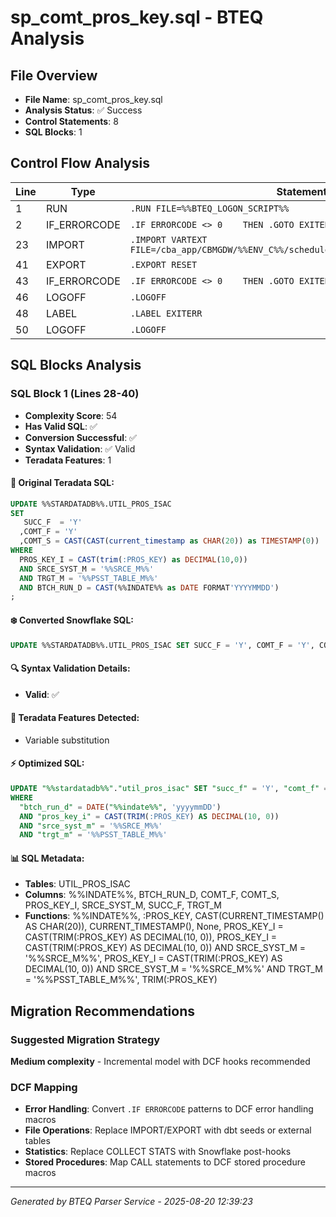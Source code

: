 # sp_comt_pros_key.sql - BTEQ Analysis

## File Overview
- **File Name**: sp_comt_pros_key.sql
- **Analysis Status**: ✅ Success
- **Control Statements**: 8
- **SQL Blocks**: 1

## Control Flow Analysis

| Line | Type | Statement |
|------|------|-----------|
| 1 | RUN | `.RUN FILE=%%BTEQ_LOGON_SCRIPT%%` |
| 2 | IF_ERRORCODE | `.IF ERRORCODE <> 0    THEN .GOTO EXITERR` |
| 23 | IMPORT | `.IMPORT VARTEXT FILE=/cba_app/CBMGDW/%%ENV_C%%/schedule/%%STRM_C%%_%%TBSHORT%%PR...` |
| 41 | EXPORT | `.EXPORT RESET` |
| 43 | IF_ERRORCODE | `.IF ERRORCODE <> 0    THEN .GOTO EXITERR` |
| 46 | LOGOFF | `.LOGOFF` |
| 48 | LABEL | `.LABEL EXITERR` |
| 50 | LOGOFF | `.LOGOFF` |

## SQL Blocks Analysis

### SQL Block 1 (Lines 28-40)
- **Complexity Score**: 54
- **Has Valid SQL**: ✅
- **Conversion Successful**: ✅
- **Syntax Validation**: ✅ Valid
- **Teradata Features**: 1

#### 📝 Original Teradata SQL:
```sql
UPDATE %%STARDATADB%%.UTIL_PROS_ISAC           
SET
   SUCC_F  = 'Y'
  ,COMT_F = 'Y'
  ,COMT_S = CAST(CAST(current_timestamp as CHAR(20)) as TIMESTAMP(0))
WHERE
  PROS_KEY_I = CAST(trim(:PROS_KEY) as DECIMAL(10,0)) 
  AND SRCE_SYST_M = '%%SRCE_M%%'
  AND TRGT_M = '%%PSST_TABLE_M%%'
  AND BTCH_RUN_D = CAST(%%INDATE%% as DATE FORMAT'YYYYMMDD')
;
```

#### ❄️ Converted Snowflake SQL:
```sql
UPDATE %%STARDATADB%%.UTIL_PROS_ISAC SET SUCC_F = 'Y', COMT_F = 'Y', COMT_S = CAST(CAST(CURRENT_TIMESTAMP() AS CHAR(20)) AS TIMESTAMP(0)) WHERE PROS_KEY_I = CAST(TRIM(:PROS_KEY) AS DECIMAL(10, 0)) AND SRCE_SYST_M = '%%SRCE_M%%' AND TRGT_M = '%%PSST_TABLE_M%%' AND BTCH_RUN_D = DATE(%%INDATE%%, 'yyyymmDD')
```

#### 🔍 Syntax Validation Details:
- **Valid**: ✅

#### 🎯 Teradata Features Detected:
- Variable substitution

#### ⚡ Optimized SQL:
```sql
UPDATE "%%stardatadb%%"."util_pros_isac" SET "succ_f" = 'Y', "comt_f" = 'Y', "comt_s" = CAST(CAST(CURRENT_TIMESTAMP() AS CHAR(20)) AS TIMESTAMP(0))
WHERE
  "btch_run_d" = DATE("%%indate%%", 'yyyymmDD')
  AND "pros_key_i" = CAST(TRIM(:PROS_KEY) AS DECIMAL(10, 0))
  AND "srce_syst_m" = '%%SRCE_M%%'
  AND "trgt_m" = '%%PSST_TABLE_M%%'
```

#### 📊 SQL Metadata:
- **Tables**: UTIL_PROS_ISAC
- **Columns**: %%INDATE%%, BTCH_RUN_D, COMT_F, COMT_S, PROS_KEY_I, SRCE_SYST_M, SUCC_F, TRGT_M
- **Functions**: %%INDATE%%, :PROS_KEY, CAST(CURRENT_TIMESTAMP() AS CHAR(20)), CURRENT_TIMESTAMP(), None, PROS_KEY_I = CAST(TRIM(:PROS_KEY) AS DECIMAL(10, 0)), PROS_KEY_I = CAST(TRIM(:PROS_KEY) AS DECIMAL(10, 0)) AND SRCE_SYST_M = '%%SRCE_M%%', PROS_KEY_I = CAST(TRIM(:PROS_KEY) AS DECIMAL(10, 0)) AND SRCE_SYST_M = '%%SRCE_M%%' AND TRGT_M = '%%PSST_TABLE_M%%', TRIM(:PROS_KEY)

## Migration Recommendations

### Suggested Migration Strategy
**Medium complexity** - Incremental model with DCF hooks recommended

### DCF Mapping
- **Error Handling**: Convert `.IF ERRORCODE` patterns to DCF error handling macros
- **File Operations**: Replace IMPORT/EXPORT with dbt seeds or external tables
- **Statistics**: Replace COLLECT STATS with Snowflake post-hooks
- **Stored Procedures**: Map CALL statements to DCF stored procedure macros

---

*Generated by BTEQ Parser Service - 2025-08-20 12:39:23*
